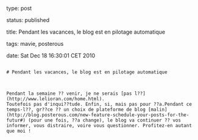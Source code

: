type: post
status: published
title: Pendant les vacances, le blog est en pilotage automatique
tags: mavie, posterous
date: Sat Dec 18 16:30:01 CET 2010
~~~~~~
# Pendant les vacances, le blog est en pilotage automatique

Pendant la semaine ?? venir, je ne serais [pas l??](http://www.lelioran.com/home.html).  
Toutefois pas d'inqui??tude. Enfin, si, mais pas pour ??a.Pendant ce temps-l??, gr??ce ?? un choix de plateforme de blog [malin](http://blog.posterous.com/new-feature-schedule-your-posts-for-the-futur#) (pour une fois, ??a change), le blog va continuer ?? vos informer, vous distraire, voire vous questionner. Profitez-en autant que moi !